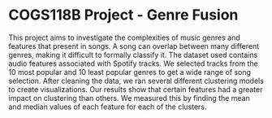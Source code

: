 # COGS118B Project - Genre Fusion

This project aims to investigate the complexities of music genres and features that present in songs. A song can overlap between many different genres, making it difficult to formally classify it. The dataset used contains audio features associated with Spotify tracks. We selected tracks from the 10 most popular and 10 least popular genres to get a wide range of song selection. After cleaning the data, we ran several different clustering models to create visualizations. Our results show that certain features had a greater impact on clustering than others. We measured this by finding the mean and median values of each feature for each of the clusters.
